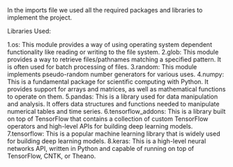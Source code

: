 In the imports file we used all the required packages and libraries to implement the project.

Libraries Used:

1.os: This module provides a way of using operating system dependent functionality like reading or writing to the file system.
2.glob: This module provides a way to retrieve files/pathnames matching a specified pattern. It is often used for batch processing of files.
3.random: This module implements pseudo-random number generators for various uses.
4.numpy: This is a fundamental package for scientific computing with Python. It provides support for arrays and matrices, as well as mathematical functions to operate on them.
5.pandas: This is a library used for data manipulation and analysis. It offers data structures and functions needed to manipulate numerical tables and time series.
6.tensorflow_addons: This is a library built on top of TensorFlow that contains a collection of custom TensorFlow operators and high-level APIs for building deep learning models.
7.tensorflow: This is a popular machine learning library that is widely used for building deep learning models.
8.keras: This is a high-level neural networks API, written in Python and capable of running on top of TensorFlow, CNTK, or Theano.
